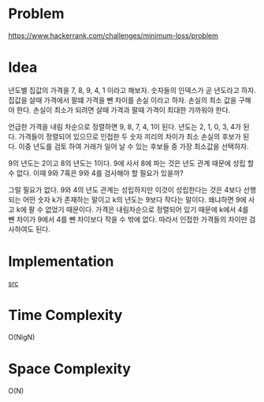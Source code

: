 # Problem

https://www.hackerrank.com/challenges/minimum-loss/problem

# Idea

년도별 집값의 가격을 7, 8, 9, 4, 1 이라고 해보자. 숫자들의 인덱스가 곧
년도라고 하자. 집값을 살때 가격에서 팔떄 가격을 뺀 차이를 손실 이라고
하자.  손실의 최소 값을 구해야 한다. 손실이 최소가 되려면 살때 가격과
팔때 가격이 최대한 가까워야 한다.

언급한 가격을 내림 차순으로 정렬하면 9, 8, 7, 4, 1이 된다.  년도는 2,
1, 0, 3, 4가 된다.  가격들이 정렬되어 있으므로 인접한 두 숫자 끼리의
차이가 최소 손실의 후보가 된다. 이중 년도를 검토 하여 거래가 일어 날
수 있는 후보들 중 가장 최소값을 선택하자.

9의 년도는 2이고 8의 년도는 1이다. 9에 사서 8에 파는 것은 년도 관계
때문에 성립 할 수 없다.  이때 9와 7혹은 9와 4를 검사해야 할 필요가
있을까?

그럴 필요가 없다. 9와 4의 년도 관계는 성립하지만 이것이 성립한다는
것은 4보다 선행 되는 어떤 숫자 k가 존재하는 말이고 k의 년도는 9보다
작다는 말이다. 왜냐하면 9에 사고 k에 팔 수 없었기 때문이다. 가격은
내림차순으로 정렬되어 있기 때문에 k에서 4를 뺀 차이가 9에서 4를 뺀
차이보다 작을 수 밖에 없다. 따라서 인접한 가격들의 차이만 검사하여도 된다.

# Implementation

[src](a.cpp)

# Time Complexity

O(NlgN)

# Space Complexity

O(N)

